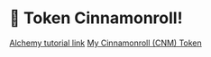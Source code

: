 # 🫧 Token Cinnamonroll!

[Alchemy tutorial link](https://university.alchemypreview.com/course/ethereum/md/how-to-mint-nfts)
[My Cinnamonroll (CNM) Token](https://sepolia.etherscan.io/address/0x7fba024b8e526c82CF212Ef8a22cc7AC219CDa11)

